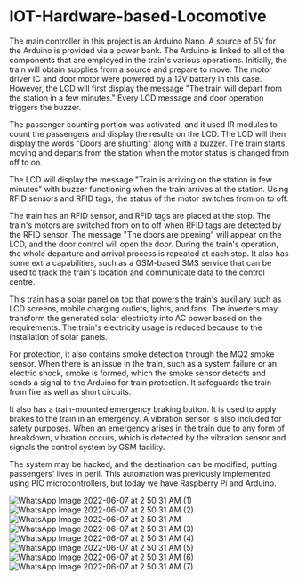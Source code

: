 # IOT-Hardware-based-Locomotive

The main controller in this project is an Arduino Nano. A source of 5V for the Arduino is provided via a power bank. The Arduino is linked to all of the components that are employed in the train's various operations. Initially, the train will obtain supplies from a source and prepare to move. The motor driver IC and door motor were powered by a 12V battery in this case. However, the LCD will first display the message "The train will depart from the station in a few minutes." Every LCD message and door operation triggers the buzzer.

The passenger counting portion was activated, and it used IR modules to count the passengers and display the results on the LCD. The LCD will then display the words "Doors are shutting" along with a buzzer. The train starts moving and departs from the station when the motor status is changed from off to on.

The LCD will display the message "Train is arriving on the station in few minutes" with buzzer functioning when the train arrives at the station. Using RFID sensors and RFID tags, the status of the motor switches from on to off.

The train has an RFID sensor, and RFID tags are placed at the stop. The train's motors are switched from on to off when RFID tags are detected by the RFID sensor. The message "The doors are opening" will appear on the LCD, and the door control will open the door. During the train's operation, the whole departure and arrival process is repeated at each stop. It also has some extra capabilities, such as a GSM-based SMS service that can be used to track the train's location and communicate data to the control centre.

This train has a solar panel on top that powers the train's auxiliary such as LCD screens, mobile charging outlets, lights, and fans. The inverters may transform the generated solar electricity into AC power based on the requirements. The train's electricity usage is reduced because to the installation of solar panels.

For protection, it also contains smoke detection through the MQ2 smoke sensor. When there is an issue in the train, such as a system failure or an electric shock, smoke is formed, which the smoke sensor detects and sends a signal to the Arduino for train protection. It safeguards the train from fire as well as short circuits.

It also has a train-mounted emergency braking button. It is used to apply brakes to the train in an emergency. A vibration sensor is also included for safety purposes. When an emergency arises in the train due to any form of breakdown, vibration occurs, which is detected by the vibration sensor and signals the control system by GSM facility.

The system may be hacked, and the destination can be modified, putting passengers' lives in peril. This automation was previously implemented using PIC microcontrollers, but today we have Raspberry Pi and Arduino.

![WhatsApp Image 2022-06-07 at 2 50 31 AM (1)](https://user-images.githubusercontent.com/77581464/172254667-0b03a6f1-906f-49c5-81c5-9bfd961b0cc8.jpeg)
![WhatsApp Image 2022-06-07 at 2 50 31 AM (2)](https://user-images.githubusercontent.com/77581464/172254684-adbaa4c1-8ebb-410b-a0b7-05e0d3a7e090.jpeg)
![WhatsApp Image 2022-06-07 at 2 50 31 AM](https://user-images.githubusercontent.com/77581464/172254760-297c2096-653f-4bb9-9426-21a56a2ed6b4.jpeg)
![WhatsApp Image 2022-06-07 at 2 50 31 AM (3)](https://user-images.githubusercontent.com/77581464/172254761-4101549f-3126-429a-bab2-7fd36cac8a3c.jpeg)
![WhatsApp Image 2022-06-07 at 2 50 31 AM (4)](https://user-images.githubusercontent.com/77581464/172254765-d8ba436d-f588-40ec-9e17-e7435273562c.jpeg)
![WhatsApp Image 2022-06-07 at 2 50 31 AM (5)](https://user-images.githubusercontent.com/77581464/172254767-acd04aee-2a89-4c03-82e9-dee567abbd35.jpeg)
![WhatsApp Image 2022-06-07 at 2 50 31 AM (6)](https://user-images.githubusercontent.com/77581464/172254772-598cefa6-fc67-4c61-8350-995402f43c93.jpeg)
![WhatsApp Image 2022-06-07 at 2 50 31 AM (7)](https://user-images.githubusercontent.com/77581464/172254775-bc259213-2ce7-434c-9aee-366e4394ea52.jpeg)


